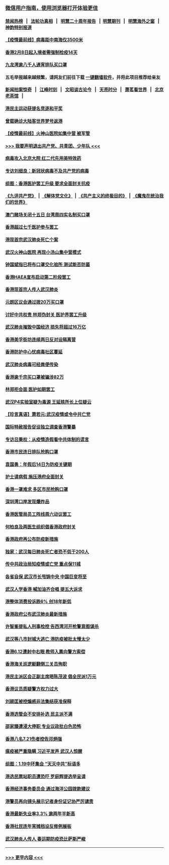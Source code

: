 ### [微信用户指南，使用浏览器打开体验更佳](https://github.com/gfw-breaker/banned-news1/blob/master/indexes/wechat-guide.md?t=0)
#### [禁闻热榜](热点新闻.md?t=0)  &nbsp;&nbsp;|&nbsp;&nbsp; [法轮功真相](https://github.com/gfw-breaker/truth/blob/master/README.md?t=0) &nbsp;&nbsp;|&nbsp;&nbsp; [明慧二十周年报告](https://github.com/gfw-breaker/mh-reports/blob/master/README.md?t=0) &nbsp;&nbsp;|&nbsp;&nbsp;[明慧期刊](https://github.com/gfw-breaker/mh-qikan) &nbsp;&nbsp;|&nbsp;&nbsp; [明慧海外之窗](https://github.com/gfw-breaker/mh-news/blob/master/README.md?t=0) &nbsp;&nbsp;|&nbsp;&nbsp; [神韵特别报道](https://github.com/gfw-breaker/mh-news/blob/master/shenyun.md?t=0)
#### [【疫情最前线】病毒距中南海仅3500米](../pages/nsc415/n11847626.md?t=02061044) 
#### [香港2月8日起入境者需强制检疫14天](../pages/nsc415/n11847658.md?t=02061044) 
#### [九龙湾逾八千人通宵排队买口罩](../pages/nsc415/n11847647.md?t=02061044) 
#### 五毛举报越来越频繁，请网友们前往下载 [一键翻墙软件](https://github.com/gfw-breaker/ssr-accounts)，并将此项目推荐给亲友
#### [新闻拍案惊奇](https://github.com/gfw-breaker/banned-news1/blob/master/pages/link4.md) &nbsp;&nbsp;|&nbsp;&nbsp; [江峰时刻](https://github.com/gfw-breaker/banned-news1/blob/master/pages/link4.md) &nbsp;&nbsp;|&nbsp;&nbsp; [文昭谈古论今](https://github.com/gfw-breaker/banned-news1/blob/master/pages/link4.md) &nbsp;&nbsp;|&nbsp;&nbsp; [天亮时分](https://github.com/gfw-breaker/banned-news1/blob/master/pages/link4.md) &nbsp;&nbsp;|&nbsp;&nbsp; [萧茗看世界](https://github.com/gfw-breaker/banned-news1/blob/master/pages/link4.md) &nbsp;&nbsp;|&nbsp;&nbsp; [北京老茶馆](https://github.com/gfw-breaker/banned-news1/blob/master/pages/link4.md) &nbsp;&nbsp;|&nbsp;&nbsp; 
#### [港民主运动获提名竞逐和平奖](../pages/nsc415/n11847633.md?t=02061044) 
#### [曾载确诊大陆客世界梦号返港](../pages/nsc415/n11847608.md?t=02061044) 
#### [【疫情最前线】火神山医院如集中营 被军管](../pages/nsc415/n11847524.md?t=02061044) 
#### [>>> 我要声明退出共产党、共青团、少年队 <<<](https://github.com/begood0513/goodnews/blob/master/quit/letter.md) 
#### [病毒攻入北京大院 红二代先用美特效药](../pages/nsc415/n11847427.md?t=02061044) 
#### [专访刘细良：新冠状病毒不及共产党的病毒](../pages/nsc415/n11847164.md?t=02061044) 
#### [组图：香港医护罢工升级 要求全面封关抗疫](../pages/nsc415/n11844107.md?t=02061044) 
#### [《九评共产党》](https://github.com/begood0513/9ping.md/blob/master/README.md) &nbsp;|&nbsp; [《解体党文化》](../../../../jtdwh.md/blob/master/README.md)  &nbsp;|&nbsp; [《共产主义的终极目的》](../../../../gczydzjmd.md/blob/master/README.md) &nbsp;|&nbsp; [《魔鬼在统治我们的世界》](../../../../mgztzwmdsj.md/blob/master/README.md) 
#### [澳门赌场关闭十五日 台湾周四实名制买口罩](../pages/nsc415/n11845083.md?t=02061044) 
#### [香港超过七千医护参与罢工](../pages/nsc415/n11845051.md?t=02061044) 
#### [港现首宗武汉肺炎死亡个案](../pages/nsc415/n11844998.md?t=02061044) 
#### [武汉火神山医院 再现小汤山集中营模式](../pages/nsc415/n11844763.md?t=02061044) 
#### [钟国斌指已将布口罩交化验所 测试能否防菌](../pages/nsc415/n11842783.md?t=02061044) 
#### [香港HAEA宣布启动第二阶段罢工](../pages/nsc415/n11842723.md?t=02061044) 
#### [香港现首宗人传人武汉肺炎](../pages/nsc415/n11842766.md?t=02061044) 
#### [元朗区议会通过拨20万买口罩](../pages/nsc415/n11842754.md?t=02061044) 
#### [讨好中共权贵 林郑伪封关 医护界罢工升级](../pages/nsc415/n11842359.md?t=02061044) 
#### [武汉肺炎摧毁中国经济 损失将超过16万亿](../pages/nsc415/n11839723.md?t=02061044) 
#### [香港美孚街坊连续两日反对设隔离营](../pages/nsc415/n11839962.md?t=02061044) 
#### [香港防护中心忧病毒社区蔓延](../pages/nsc415/n11839933.md?t=02061044) 
#### [武汉肺炎病毒可经粪便传染](../pages/nsc415/n11839939.md?t=02061044) 
#### [香港逾千宗买口罩被骗涉82万](../pages/nsc415/n11839914.md?t=02061044) 
#### [林郑拒会面 医护如期罢工](../pages/nsc415/n11839892.md?t=02061044) 
#### [武汉P4实验室疑为毒源 王延轶所长上位疑云](../pages/nsc415/n11835543.md?t=02061044) 
#### [【珍言真语】萧若元:武汉疫情或令中共亡党](../pages/nsc415/n11829394.md?t=02061044) 
#### [国际特赦报告促设独立调查香港警暴](../pages/nsc415/n11833845.md?t=02061044) 
#### [专访吕秉权：从疫情造假看中共体制的谎言](../pages/nsc415/n11833813.md?t=02061044) 
#### [香港市民连日排队抢购口罩](../pages/nsc415/n11833794.md?t=02061044) 
#### [袁国勇：年假后14日为防疫关键期](../pages/nsc415/n11831088.md?t=02061044) 
#### [护士请病假 施压港府全面封关](../pages/nsc415/n11831030.md?t=02061044) 
#### [香港一罩难求 多区市民抢购口罩](../pages/nsc415/n11831002.md?t=02061044) 
#### [深圳湾口岸发现爆炸品](../pages/nsc415/n11828802.md?t=02061044) 
#### [香港医管局员工阵线周六动议罢工](../pages/nsc415/n11828762.md?t=02061044) 
#### [何柏良及两医生组织倡香港政府封关](../pages/nsc415/n11828749.md?t=02061044) 
#### [香港政府再公布防疫新措施](../pages/nsc415/n11828716.md?t=02061044) 
#### [独家：武汉每日肺炎死亡者恐不低于200人](../pages/nsc415/n11828240.md?t=02061044) 
#### [传中共政治局知疫情或亡党 重点保11城](../pages/nsc415/n11828145.md?t=02061044) 
#### [各省自保 武汉市长甩锅中央 中国巨变将至](../pages/nsc415/n11828021.md?t=02061044) 
#### [武汉人学香港 喊加油齐合唱 提五大诉求](../pages/nsc415/n11827046.md?t=02061044) 
#### [港整体消费投诉跌6% 创18年新低](../pages/nsc415/n11817280.md?t=02061044) 
#### [香港政府公布武汉肺炎最新措施](../pages/nsc415/n11817152.md?t=02061044) 
#### [许智峯提私人刑事检控 告西湾河开枪警意图谋杀](../pages/nsc415/n11817132.md?t=02061044) 
#### [武汉等八市封城大逃亡 港防疫被批太慢太少](../pages/nsc415/n11817058.md?t=02061044) 
#### [香港6.12遭射中右眼 教师入禀向警方索偿](../pages/nsc415/n11814678.md?t=02061044) 
#### [香港海关巡逻艇翻侧三关员殉职](../pages/nsc415/n11814604.md?t=02061044) 
#### [港民主派区会正副主席晤陈茂波 倡全民派1万元](../pages/nsc415/n11814582.md?t=02061044) 
#### [香港议员质疑警方权力过大](../pages/nsc415/n11814560.md?t=02061044) 
#### [刘颕匡被控煽惑非法集结获准保释](../pages/nsc415/n11811727.md?t=02061044) 
#### [香港选管会不安排补选 民主派不满](../pages/nsc415/n11811691.md?t=02061044) 
#### [邵家臻遭浸大停职 专业议政批白色恐怖](../pages/nsc415/n11811670.md?t=02061044) 
#### [香港八名7.21伤者控告邓炳强](../pages/nsc415/n11811623.md?t=02061044) 
#### [瘟疫被严重隐瞒 习近平发声 武汉人惊醒](../pages/nsc415/n11811186.md?t=02061044) 
#### [组图：1.19中环集会 “天灭中共”标语多](../pages/nsc415/n11809514.md?t=02061044) 
#### [港选民票站职员遭恐吓 罗庭辉提选举呈请](../pages/nsc415/n11808914.md?t=02061044) 
#### [香港经济事务委员会 通过海洋公园拨款建议](../pages/nsc415/n11808906.md?t=02061044) 
#### [港警员再向镜头展示记者身份证记协严厉谴责](../pages/nsc415/n11808888.md?t=02061044) 
#### [香港最新失业率3.3% 逾两年半新高](../pages/nsc415/n11808887.md?t=02061044) 
#### [香港社民连年宵摊档设反修例展板](../pages/nsc415/n11808857.md?t=02061044) 
#### [武汉肺炎人传人 春运期防疫恐比萨斯严峻](../pages/nsc415/n11808739.md?t=02061044) 

----
#### [ >>> 更早内容 <<< ](../indexes/nsc415-earlier.md)
